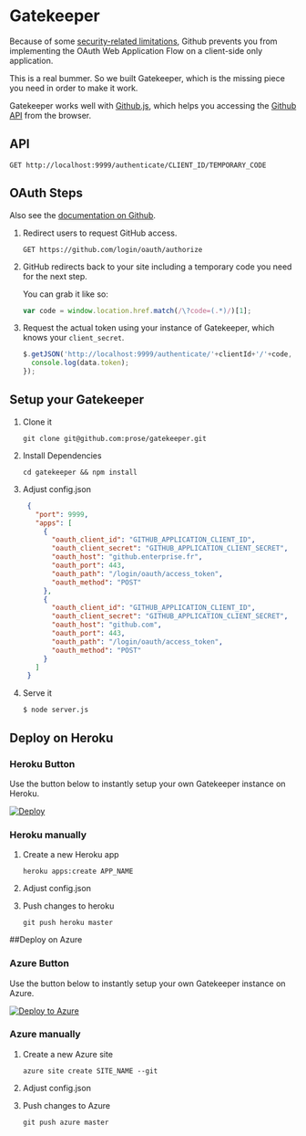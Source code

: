 Gatekeeper
==========

Because of some [security-related limitations](http://blog.vjeux.com/2012/javascript/github-oauth-login-browser-side.html), Github prevents you from implementing the OAuth Web Application Flow on a client-side only application.

This is a real bummer. So we built Gatekeeper, which is the missing piece you need in order to make it work.

Gatekeeper works well with [Github.js](http://github.com/michael/github), which helps you accessing the [Github API](http://developer.github.com/v3/) from the browser.

## API

```
GET http://localhost:9999/authenticate/CLIENT_ID/TEMPORARY_CODE
```

## OAuth Steps

Also see the [documentation on Github](http://developer.github.com/v3/oauth/).

1. Redirect users to request GitHub access.

   ```
   GET https://github.com/login/oauth/authorize
   ```

2. GitHub redirects back to your site including a temporary code you need for the next step.

   You can grab it like so:

   ```js
   var code = window.location.href.match(/\?code=(.*)/)[1];
   ```

3. Request the actual token using your instance of Gatekeeper, which knows your `client_secret`.

   ```js
   $.getJSON('http://localhost:9999/authenticate/'+clientId+'/'+code, function(data) {
     console.log(data.token);
   });
   ```

## Setup your Gatekeeper

1. Clone it

    ```
    git clone git@github.com:prose/gatekeeper.git
    ```

2. Install Dependencies

    ```
    cd gatekeeper && npm install
    ```

3. Adjust config.json

   ```json
    {
      "port": 9999,
      "apps": [
        {
          "oauth_client_id": "GITHUB_APPLICATION_CLIENT_ID",
          "oauth_client_secret": "GITHUB_APPLICATION_CLIENT_SECRET",
          "oauth_host": "github.enterprise.fr",
          "oauth_port": 443,
          "oauth_path": "/login/oauth/access_token",
          "oauth_method": "POST"
        },
        {
          "oauth_client_id": "GITHUB_APPLICATION_CLIENT_ID",
          "oauth_client_secret": "GITHUB_APPLICATION_CLIENT_SECRET",
          "oauth_host": "github.com",
          "oauth_port": 443,
          "oauth_path": "/login/oauth/access_token",
          "oauth_method": "POST"
        }
      ]
    }
   ```

4. Serve it

   ```
   $ node server.js
   ```

## Deploy on Heroku

### Heroku Button

Use the button below to instantly setup your own Gatekeeper instance on Heroku.

[![Deploy](https://www.herokucdn.com/deploy/button.png)](https://heroku.com/deploy)

### Heroku manually

1. Create a new Heroku app

   ```
   heroku apps:create APP_NAME
   ```

2. Adjust config.json

3. Push changes to heroku

   ```
   git push heroku master
   ```

##Deploy on Azure

### Azure Button

Use the button below to instantly setup your own Gatekeeper instance on Azure.

[![Deploy to Azure](http://azuredeploy.net/deploybutton.png)](https://azuredeploy.net/)

### Azure manually

1. Create a new Azure site

   ```
   azure site create SITE_NAME --git
   ```

2. Adjust config.json

3. Push changes to Azure

   ```
   git push azure master
   ```
